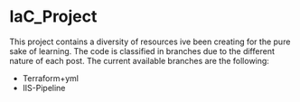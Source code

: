 # IaC_Project
This project contains a diversity of resources ive been creating for the pure sake of learning. The code is classified in 
branches due to the different nature of each post. The current available branches are the following: 

- Terraform+yml
- IIS-Pipeline
